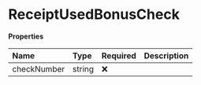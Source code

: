 # ReceiptUsedBonusCheck

**Properties**

| Name        | Type   | Required | Description |
| :---------- | :----- | :------- | :---------- |
| checkNumber | string | ❌       |             |
